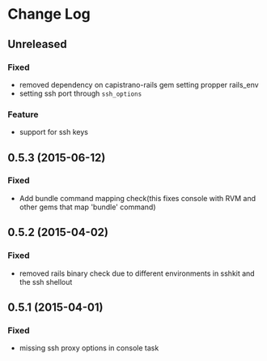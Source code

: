 # Change Log

## Unreleased
### Fixed
- removed dependency on capistrano-rails gem setting propper rails_env
- setting ssh port through `ssh_options`

### Feature
- support for ssh keys

## 0.5.3 (2015-06-12)
### Fixed
- Add bundle command mapping check(this fixes console with RVM and other gems that map 'bundle' command)

## 0.5.2 (2015-04-02)
### Fixed
- removed rails binary check due to different environments in sshkit and the ssh shellout

## 0.5.1 (2015-04-01)
### Fixed
- missing ssh proxy options in console task
